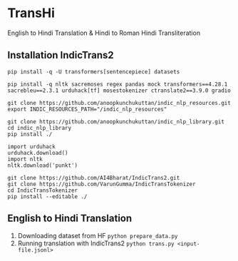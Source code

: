 # TransHi   
English to Hindi Translation &amp; Hindi to Roman Hindi Transliteration   

## Installation IndicTrans2   
```
pip install -q -U transformers[sentencepiece] datasets

pip install -q nltk sacremoses regex pandas mock transformers==4.28.1 sacrebleu==2.3.1 urduhack[tf] mosestokenizer ctranslate2==3.9.0 gradio

git clone https://github.com/anoopkunchukuttan/indic_nlp_resources.git
export INDIC_RESOURCES_PATH="/indic_nlp_resources"

git clone https://github.com/anoopkunchukuttan/indic_nlp_library.git
cd indic_nlp_library
pip install ./

import urduhack
urduhack.download()
import nltk
nltk.download('punkt')

git clone https://github.com/AI4Bharat/IndicTrans2.git
git clone https://github.com/VarunGumma/IndicTransTokenizer
cd IndicTransTokenizer
pip install --editable ./
```

## English to Hindi Translation   
1. Downloading dataset from HF `python prepare_data.py`   
2. Running translation with IndicTrans2 `python trans.py <input-file.jsonl>`   